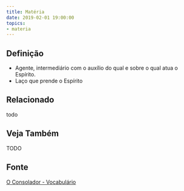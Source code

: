 ```yaml
---
title: Matéria
date: 2019-02-01 19:00:00
topics:
- materia
---
```


## Definição
* Agente, intermediário com o auxílio do qual e sobre o qual atua o Espírito.
* Laço que prende o Espírito

## Relacionado
todo

## Veja Também
TODO

## Fonte
[O Consolador - Vocabulário](http://www.oconsolador.com.br/linkfixo/vocabulario/principal.html)
